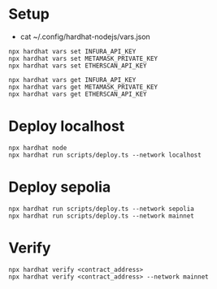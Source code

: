 # Setup

- cat ~/.config/hardhat-nodejs/vars.json

```
npx hardhat vars set INFURA_API_KEY
npx hardhat vars set METAMASK_PRIVATE_KEY
npx hardhat vars set ETHERSCAN_API_KEY

npx hardhat vars get INFURA_API_KEY
npx hardhat vars get METAMASK_PRIVATE_KEY
npx hardhat vars get ETHERSCAN_API_KEY
```

# Deploy localhost

```
npx hardhat node
npx hardhat run scripts/deploy.ts --network localhost
```

# Deploy sepolia

```
npx hardhat run scripts/deploy.ts --network sepolia
npx hardhat run scripts/deploy.ts --network mainnet
```

# Verify 

```
npx hardhat verify <contract_address>
npx hardhat verify <contract_address> --network mainnet
```


